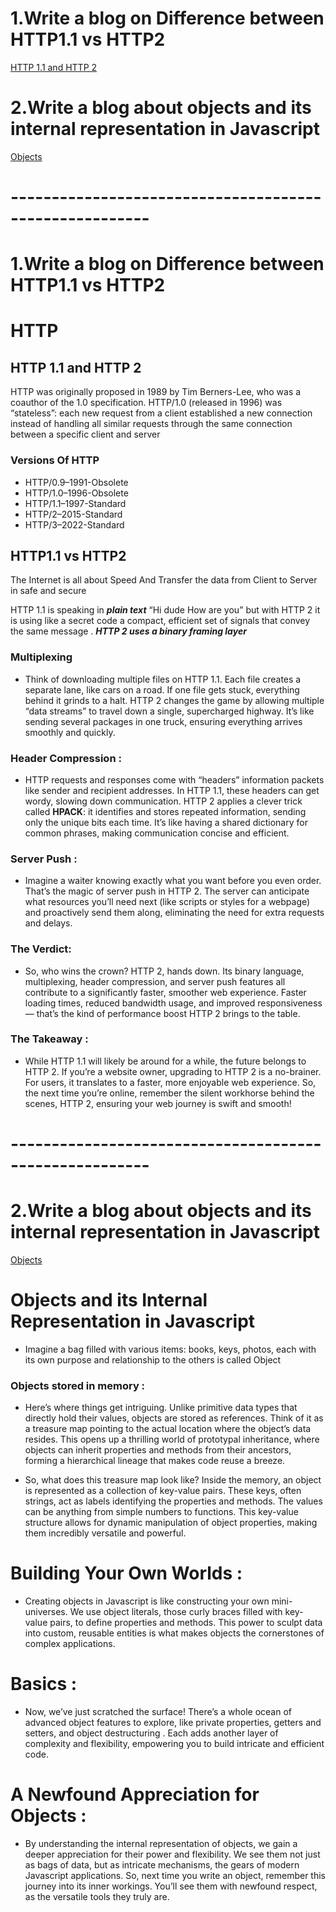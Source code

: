 # 1.Write a blog on Difference between HTTP1.1 vs HTTP2

[HTTP 1.1 and HTTP 2 ](https://medium.com/@gandhiramparthi/http-was-originally-proposed-in-1989-by-tim-berners-lee-who-was-a-coauthor-of-the-1-0-55a3b8b869cb)

# 2.Write a blog about objects and its internal representation in Javascript

[Objects](https://medium.com/@gandhiramparthi/objects-and-its-internal-representation-in-javascript-da0582bc5b46)


# -------------------------------------------------------

# 1.Write a blog on Difference between HTTP1.1 vs HTTP2

# HTTP

## HTTP 1.1 and HTTP 2 
HTTP was originally proposed in 1989 by Tim Berners-Lee, who was a coauthor of the 1.0 specification. HTTP/1.0 (released in 1996) was “stateless”: each new request from a client established a new connection instead of handling all similar requests through the same connection between a specific client and server

### Versions Of HTTP

- HTTP/0.9–1991-Obsolete
- HTTP/1.0–1996-Obsolete
- HTTP/1.1–1997-Standard
- HTTP/2–2015-Standard
- HTTP/3–2022-Standard

## HTTP1.1 vs HTTP2

The Internet is all about Speed And Transfer the data from Client to Server in safe and secure

HTTP 1.1 is speaking in ***plain text*** “Hi dude How are you” but with HTTP 2 it is using like a secret code a compact, efficient set of signals that convey the same message . ***HTTP 2 uses a binary framing layer***

### Multiplexing 
+ Think of downloading multiple files on HTTP 1.1. Each file creates a separate lane, like cars on a road. If one file gets stuck, everything behind it grinds to a halt. HTTP 2 changes the game by allowing multiple “data streams” to travel down a single, supercharged highway. It’s like sending several packages in one truck, ensuring everything arrives smoothly and quickly.

### Header Compression : 
+ HTTP requests and responses come with “headers” information packets like sender and recipient addresses. In HTTP 1.1, these headers can get wordy, slowing down communication. HTTP 2 applies a clever trick called **HPACK**: it identifies and stores repeated information, sending only the unique bits each time. It’s like having a shared dictionary for common phrases, making communication concise and efficient.

### Server Push : 
+ Imagine a waiter knowing exactly what you want before you even order. That’s the magic of server push in HTTP 2. The server can anticipate what resources you’ll need next (like scripts or styles for a webpage) and proactively send them along, eliminating the need for extra requests and delays.

### The Verdict: 
+ So, who wins the crown? HTTP 2, hands down. Its binary language, multiplexing, header compression, and server push features all contribute to a significantly faster, smoother web experience. Faster loading times, reduced bandwidth usage, and improved responsiveness — that’s the kind of performance boost HTTP 2 brings to the table.

### The Takeaway : 
+ While HTTP 1.1 will likely be around for a while, the future belongs to HTTP 2. If you’re a website owner, upgrading to HTTP 2 is a no-brainer. For users, it translates to a faster, more enjoyable web experience. So, the next time you’re online, remember the silent workhorse behind the scenes, HTTP 2, ensuring your web journey is swift and smooth!


# -------------------------------------------------------

# 2.Write a blog about objects and its internal representation in Javascript

[Objects](https://medium.com/@gandhiramparthi/objects-and-its-internal-representation-in-javascript-da0582bc5b46)

# Objects and its Internal Representation in Javascript
+ Imagine a bag filled with various items: books, keys, photos, each with its own purpose and relationship to the others is called Object

### Objects stored in memory :
+ Here’s where things get intriguing. Unlike primitive data types that directly hold their values, objects are stored as references. Think of it as a treasure map pointing to the actual location where the object’s data resides. This opens up a thrilling world of prototypal inheritance, where objects can inherit properties and methods from their ancestors, forming a hierarchical lineage that makes code reuse a breeze.

+ So, what does this treasure map look like? Inside the memory, an object is represented as a collection of key-value pairs. These keys, often strings, act as labels identifying the properties and methods. The values can be anything from simple numbers to functions. This key-value structure allows for dynamic manipulation of object properties, making them incredibly versatile and powerful.

# Building Your Own Worlds : 
+ Creating objects in Javascript is like constructing your own mini-universes. We use object literals, those curly braces filled with key-value pairs, to define properties and methods. This power to sculpt data into custom, reusable entities is what makes objects the cornerstones of complex applications.

# Basics : 
+ Now, we’ve just scratched the surface! There’s a whole ocean of advanced object features to explore, like private properties, getters and setters, and object destructuring . Each adds another layer of complexity and flexibility, empowering you to build intricate and efficient code.

# A Newfound Appreciation for Objects : 
+ By understanding the internal representation of objects, we gain a deeper appreciation for their power and flexibility. We see them not just as bags of data, but as intricate mechanisms, the gears of modern Javascript applications. So, next time you write an object, remember this journey into its inner workings. You’ll see them with newfound respect, as the versatile tools they truly are.